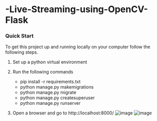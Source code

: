 # -Live-Streaming-using-OpenCV-Flask
### Quick Start
To get this project up and running locally on your computer follow the following steps.
1. Set up a python virtual environment
2. Run the following commands
    * pip install -r requirements.txt
    * python manage.py makemigrations
    * python manage.py migrate
    * python manage.py createsuperuser
    * python manage.py runserver
   
3. Open a browser and go to http://localhost:8000/
![image](https://user-images.githubusercontent.com/96526237/167829361-b90e2ddc-039a-4a07-a030-117be6fbd570.png)
![image](https://user-images.githubusercontent.com/96526237/167829882-fabce156-f657-45af-8e95-a7e6c9df25bf.png)
